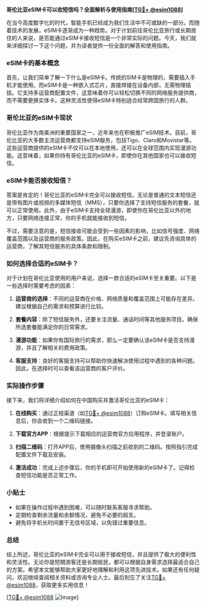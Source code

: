 **哥伦比亚eSIM卡可以收短信吗？全面解析与使用指南[[TG💪+ @esim1088](https://t.me/s/esim1088)]**

在当今高度数字化的时代，智能手机已经成为我们生活中不可或缺的一部分。而随着技术的发展，eSIM卡逐渐成为一种趋势。对于计划前往哥伦比亚旅行或长期居住的人来说，是否能通过eSIM卡接收短信是一个非常实际的问题。今天，我们就来详细探讨一下这个问题，并为读者提供一份全面的解答和使用指南。

### eSIM卡的基本概念

首先，让我们简单了解一下什么是eSIM卡。传统的SIM卡是物理的，需要插入手机才能使用。而eSIM卡是一种嵌入式芯片，直接焊接在设备内部，无需物理插拔。它支持多运营商配置文件，这意味着你可以轻松切换不同的网络服务提供商，而不需要更换实体卡。这种灵活性使得eSIM卡特别适合经常跨国旅行的人群。

### 哥伦比亚的eSIM卡现状

哥伦比亚作为南美洲的重要国家之一，近年来也在积极推广eSIM技术。目前，哥伦比亚的大多数主流运营商都支持eSIM服务，包括Tigo、Claro和Movistar等。这些运营商提供的eSIM卡不仅可以在本地使用，还可以在全球范围内实现漫游功能。这意味着，如果你持有哥伦比亚的eSIM卡，即使你在其他国家也可以接收短信。

### eSIM卡能否接收短信？

答案是肯定的！哥伦比亚的eSIM卡完全可以接收短信。无论是普通的文本短信还是带有图片或视频的多媒体短信（MMS），只要你选择了支持短信服务的套餐，就可以正常使用。此外，由于eSIM卡支持全球漫游，即使你在哥伦比亚以外的地方，只要网络连接正常，你的手机就能接收到短信。

不过，需要注意的是，短信接收可能会受到一些因素的影响，比如信号强度、网络覆盖范围以及运营商的服务政策。因此，在购买eSIM卡之前，建议先咨询具体的运营商，了解其短信服务的具体条款和限制。

### 如何选择合适的eSIM卡？

对于计划在哥伦比亚使用的用户来说，选择一款合适的eSIM卡至关重要。以下是一些选择时需要考虑的因素：

1. **运营商的选择**：不同的运营商在价格、网络质量和覆盖范围上可能存在差异。建议根据自己的需求和预算进行比较。
   
2. **套餐内容**：除了短信服务外，还要关注流量、通话时间等其他服务项目。确保所选套餐能满足你的日常需求。

3. **漫游功能**：如果你有国际旅行的需求，那么一定要确认该eSIM卡是否支持漫游，并且了解相关的费用政策。

4. **客服支持**：良好的客服支持可以帮助你快速解决使用过程中遇到的各种问题。因此，在选择时可以查看该运营商的客户评价。

### 实际操作步骤

接下来，我们将详细介绍如何在中国购买并激活哥伦比亚的eSIM卡：

1. **在线购买**：通过正规渠道（如[TG💪+ @esim1088](https://t.me/s/esim1088)）订购eSIM卡。填写相关信息后，你会收到一个二维码链接。

2. **下载官方APP**：根据提示下载相应的运营商官方应用程序，并登录账户。

3. **扫描二维码**：打开APP后，使用摄像头扫描之前收到的二维码。按照指引完成配置文件下载及安装。

4. **激活成功**：完成上述步骤后，你的手机即可开始使用新的eSIM卡了。记得检查短信功能是否正常工作。

### 小贴士

- 如果在操作过程中遇到困难，可以随时联系客服寻求帮助。
- 定期检查剩余流量和余额情况，避免不必要的超支。
- 避免将手机长时间置于无信号区域，以免错过重要信息。

### 总结

综上所述，哥伦比亚的eSIM卡完全可以用于接收短信，并且提供了极大的便利性和灵活性。无论你是短期游客还是长期居民，都可以根据自身需求选择最适合自己的方案。希望本文能够帮助大家更好地理解和利用这项先进技术。如果还有任何疑问，欢迎继续查阅相关资料或咨询专业人士。最后别忘了关注[TG💪+ @esim1088](https://t.me/s/esim1088)，获取更多实用信息！

[[TG💪+ @esim1088](https://t.me/s/esim1088) ![Image](https://i.postimg.cc/4NQfJmqS/Snipaste-2025-05-13-00-14-12.png)]